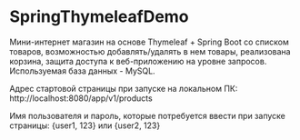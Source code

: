 # SpringThymeleafDemo
Мини-интернет магазин на основе Thymeleaf + Spring Boot со списком товаров, возможностью добавлять/удалять в нем товары,
реализована корзина, защита доступа к веб-приложению на уровне запросов. Используемая база данных - MySQL.

Адрес стартовой страницы при запуске на локальном ПК: http://localhost:8080/app/v1/products

Имя пользователя и пароль, которые потребуется ввести при запуске страницы: {user1, 123} или {user2, 123}
